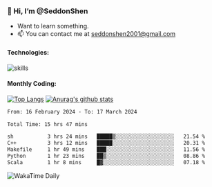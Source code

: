 ### 👋 Hi, I’m @SeddonShen
- Want to learn something.
- 📫 You can contact me at seddonshen2001@gmail.com

#### Technologies:

![skills](https://skillicons.dev/icons?i=scala,js,html,css,bootstrap,jquery,c,cpp,cloudflare,django,docker,flask,git,github,githubactions,linux,latex,mysql,nodejs,ps,php,pr,py,raspberrypi,redis,unreal,v,vscode,vue,bash)

#### Monthly Coding:
[![Top Langs](https://github-readme-stats.vercel.app/api/top-langs?username=seddonshen&show_icons=true&locale=en&layout=compact&hide=html&langs_count=8)](https://github.com/SeddonShen/)
[![Anurag's github stats](https://github-readme-stats.vercel.app/api?username=SeddonShen&count_private=true&show_icons=true)](https://github.com/anuraghazra/github-readme-stats)
<!--START_SECTION:waka-->

```txt
From: 16 February 2024 - To: 17 March 2024

Total Time: 15 hrs 47 mins

sh           3 hrs 24 mins   █████▒░░░░░░░░░░░░░░░░░░░   21.54 %
C++          3 hrs 12 mins   █████░░░░░░░░░░░░░░░░░░░░   20.31 %
Makefile     1 hr 49 mins    ███░░░░░░░░░░░░░░░░░░░░░░   11.56 %
Python       1 hr 23 mins    ██▒░░░░░░░░░░░░░░░░░░░░░░   08.86 %
Scala        1 hr 8 mins     █▓░░░░░░░░░░░░░░░░░░░░░░░   07.18 %
```

<!--END_SECTION:waka-->

![WakaTime Daily](https://wakatime.com/share/@seddon2001/61a7e342-5f12-4fea-bf92-1fac161e97d6.svg)
<!---
SeddonShen/SeddonShen is a ✨ special ✨ repository because its `README.md` (this file) appears on your GitHub profile.
You can click the Preview link to take a look at your changes.
--->
